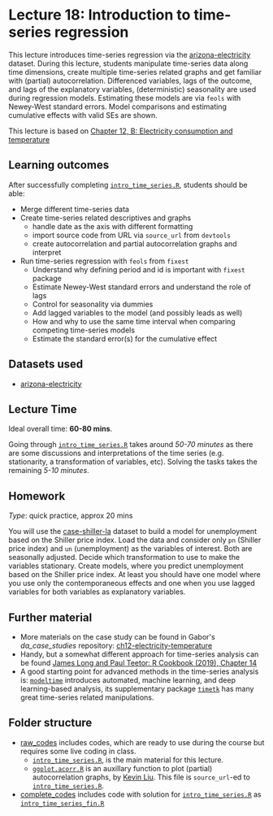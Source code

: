 # Lecture 18: Introduction to time-series regression

This lecture introduces time-series regression via the [arizona-electricity](https://gabors-data-analysis.com/datasets/#arizona-electricity) dataset. During this lecture, students manipulate time-series data along time dimensions, create multiple time-series related graphs and get familiar with (partial) autocorrelation. Differenced variables, lags of the outcome, and lags of the explanatory variables, (deterministic) seasonality are used during regression models. Estimating these models are via `feols` with Newey-West standard errors. Model comparisons and estimating cumulative effects with valid SEs are shown.

This lecture is based on [Chapter 12, B: Electricity consumption and temperature](https://gabors-data-analysis.com/casestudies/#ch12b-electricity-consumption-and-temperature)

## Learning outcomes
After successfully completing [`intro_time_series.R`](https://github.com/gabors-data-analysis/da-coding-rstats/blob/main/lecture18-timeseries-regression/raw_codes/intro_time_series.R), students should be able:

  - Merge different time-series data
  - Create time-series related descriptives and graphs
    - handle date as the axis with different formatting
    - import source code from URL via `source_url` from `devtools`
    - create autocorrelation and partial autocorrelation graphs and interpret
  - Run time-series regression with `feols` from `fixest`
    - Understand why defining period and id is important with `fixest` package
    - Estimate Newey-West standard errors and understand the role of lags
    - Control for seasonality via dummies
    - Add lagged variables to the model (and possibly leads as well)
    - How and why to use the same time interval when comparing competing time-series models
    - Estimate the standard error(s) for the cumulative effect

## Datasets used

- [arizona-electricity](https://gabors-data-analysis.com/datasets/#arizona-electricity)

## Lecture Time

Ideal overall time: **60-80 mins**.

Going through [`intro_time_series.R`](https://github.com/gabors-data-analysis/da-coding-rstats/blob/main/lecture18-timeseries-regression/raw_codes/intro_time_series.R) takes around *50-70 minutes* as there are some discussions and interpretations of the time series (e.g. stationarity, a transformation of variables, etc). Solving the tasks takes the remaining *5-10 minutes*.


## Homework

*Type*: quick practice, approx 20 mins

You will use the [case-shiller-la](https://gabors-data-analysis.com/datasets/#case-shiller-la) dataset to build a model for unemployment based on the Shiller price index. Load the data and consider only `pn` (Shiller price index) and `un` (unemployment) as the variables of interest. Both are seasonally adjusted. Decide which transformation to use to make the variables stationary. Create models, where you predict unemployment based on the Shiller price index. At least you should have one model where you use only the contemporaneous effects and one when you use lagged variables for both variables as explanatory variables.


## Further material

  - More materials on the case study can be found in Gabor's *da_case_studies* repository: [ch12-electricity-temperature](https://github.com/gabors-data-analysis/da_case_studies/tree/master/ch12-electricity-temperature)
  - Handy, but a somewhat different approach for time-series analysis can be found [James Long and Paul Teetor: R Cookbook (2019), Chapter 14](https://rc2e.com/timeseriesanalysis)
  - A good starting point for advanced methods in the time-series analysis is: [`modeltime`](https://business-science.github.io/modeltime/) introduces automated, machine learning, and deep learning-based analysis, its supplementary package [`timetk`](https://business-science.github.io/timetk/index.html) has many great time-series related manipulations.

## Folder structure
  
  - [raw_codes](https://github.com/gabors-data-analysis/da-coding-rstats/blob/main/lecture18-timeseries-regression/raw_codes) includes codes, which are ready to use during the course but requires some live coding in class.
    - [`intro_time_series.R`](https://github.com/gabors-data-analysis/da-coding-rstats/blob/main/lecture18-timeseries-regression/raw_codes/intro_time_series.R), is the main material for this lecture.
    - [`ggplot.acorr.R`](https://github.com/gabors-data-analysis/da-coding-rstats/blob/main/lecture18-timeseries-regression/raw_codes/ggplot.acorr.R) is an auxillary function to plot (partial) autocorrelation graphs, by [Kevin Liu](https://rh8liuqy.github.io/ACF_PACF_by_ggplot2.html). This file is `source_url`-ed to [`intro_time_series.R`](https://github.com/gabors-data-analysis/da-coding-rstats/blob/main/lecture18-timeseries-regression/raw_codes/intro_time_series.R).
  - [complete_codes](https://github.com/gabors-data-analysis/da-coding-rstats/blob/main/lecture18-timeseries-regression/complete_codes) includes code with solution for [`intro_time_series.R`](https://github.com/gabors-data-analysis/da-coding-rstats/blob/main/lecture18-timeseries-regression/raw_codes/intro_time_series.R) as [`intro_time_series_fin.R`](https://github.com/gabors-data-analysis/da-coding-rstats/blob/main/lecture18-timeseries-regression/complete_codes/intro_time_series_fin.R)

